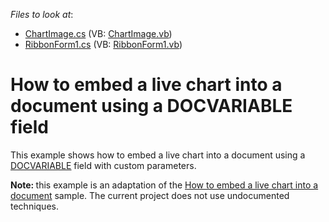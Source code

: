 <!-- default file list -->
*Files to look at*:

* [ChartImage.cs](./CS/ChartImage.cs) (VB: [ChartImage.vb](./VB/ChartImage.vb))
* [RibbonForm1.cs](./CS/RibbonForm1.cs) (VB: [RibbonForm1.vb](./VB/RibbonForm1.vb))
<!-- default file list end -->
# How to embed a live chart into a document using a DOCVARIABLE field


<p>This example shows how to embed a live chart into a document using a <a href="http://documentation.devexpress.com/#WindowsForms/CustomDocument9721"><u>DOCVARIABLE</u></a> field with custom parameters.</p><p><strong>Note: </strong> this example is an adaptation of the <a href="https://www.devexpress.com/Support/Center/p/E20024">How to embed a live chart into a document</a> sample. The current project does not use undocumented techniques. </p>

<br/>


